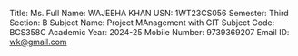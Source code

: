 Title: Ms.
Full Name: WAJEEHA KHAN
USN: 1WT23CS056
Semester: Third
Section: B
Subject Name: Project MAnagement with  GIT
Subject Code: BCS358C
Academic Year: 2024-25
Mobile Number: 9739369207
Email ID: wk@gmail.com


